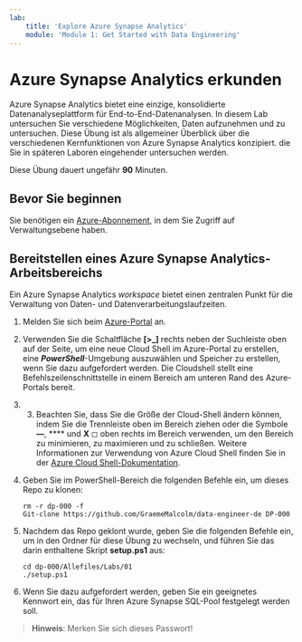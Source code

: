 ```yaml
---
lab:
    title: 'Explore Azure Synapse Analytics'
    module: 'Module 1: Get Started with Data Engineering'
---
```


# Azure Synapse Analytics erkunden

Azure Synapse Analytics bietet eine einzige, konsolidierte Datenanalyseplattform für End-to-End-Datenanalysen. In diesem Lab untersuchen Sie verschiedene Möglichkeiten, Daten aufzunehmen und zu untersuchen. Diese Übung ist als allgemeiner Überblick über die verschiedenen Kernfunktionen von Azure Synapse Analytics konzipiert. die Sie in späteren Laboren eingehender untersuchen werden.

Diese Übung dauert ungefähr **90** Minuten.

## Bevor Sie beginnen

Sie benötigen ein [Azure-Abonnement](https://azure.microsoft.com/free), in dem Sie Zugriff auf Verwaltungsebene haben.

## Bereitstellen eines Azure Synapse Analytics-Arbeitsbereichs

Ein Azure Synapse Analytics *workspace* bietet einen zentralen Punkt für die Verwaltung von Daten- und Datenverarbeitungslaufzeiten. 

1. Melden Sie sich beim [Azure-Portal](https://portal.azure.com) an.
2. Verwenden Sie die Schaltfläche **[>_]** rechts neben der Suchleiste oben auf der Seite, um eine neue Cloud Shell im Azure-Portal zu erstellen, eine ***PowerShell***-Umgebung auszuwählen und Speicher zu erstellen, wenn Sie dazu aufgefordert werden. Die Cloudshell stellt eine Befehlszeilenschnittstelle in einem Bereich am unteren Rand des Azure-Portals bereit.
3. 3. Beachten Sie, dass Sie die Größe der Cloud-Shell ändern können, indem Sie die Trennleiste oben im Bereich ziehen oder die Symbole **—**, **** und **X** ◻ oben rechts im Bereich verwenden, um den Bereich zu minimieren, zu maximieren und zu schließen. Weitere Informationen zur Verwendung von Azure Cloud Shell finden Sie in der [Azure Cloud Shell-Dokumentation](https://docs.microsoft.com/azure/cloud-shell/overview).

4. Geben Sie im PowerShell-Bereich die folgenden Befehle ein, um dieses Repo zu klonen:

    ```
    rm -r dp-000 -f
    Git-clone https://github.com/GraemeMalcolm/data-engineer-de DP-000
    ```

5. Nachdem das Repo geklont wurde, geben Sie die folgenden Befehle ein, um in den Ordner für diese Übung zu wechseln, und führen Sie das darin enthaltene Skript **setup.ps1** aus:

    ```
    cd dp-000/Allefiles/Labs/01
    ./setup.ps1
    ```

6. Wenn Sie dazu aufgefordert werden, geben Sie ein geeignetes Kennwort ein, das für Ihren Azure Synapse SQL-Pool festgelegt werden soll.

> **Hinweis**: Merken Sie sich dieses Passwort!


